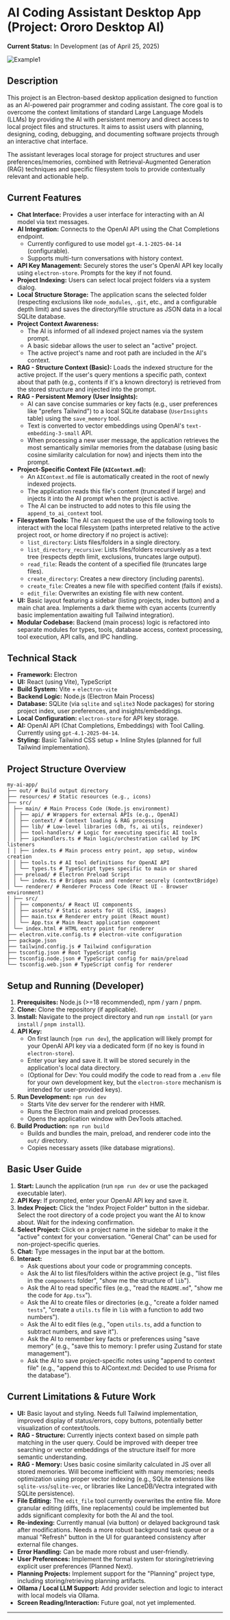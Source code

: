 # AI Coding Assistant Desktop App (Project: Ororo Desktop AI)

**Current Status:** In Development (as of April 25, 2025)

![Example1](https://github.com/Cstannahill/ororo-desktop-ai-integration/raw/main/public/chat.webp)

## Description

This project is an Electron-based desktop application designed to function as an AI-powered pair programmer and coding assistant. The core goal is to overcome the context limitations of standard Large Language Models (LLMs) by providing the AI with persistent memory and direct access to local project files and structures. It aims to assist users with planning, designing, coding, debugging, and documenting software projects through an interactive chat interface.

The assistant leverages local storage for project structures and user preferences/memories, combined with Retrieval-Augmented Generation (RAG) techniques and specific filesystem tools to provide contextually relevant and actionable help.

## Current Features

- **Chat Interface:** Provides a user interface for interacting with an AI model via text messages.
- **AI Integration:** Connects to the OpenAI API using the Chat Completions endpoint.
  - Currently configured to use model `gpt-4.1-2025-04-14` (configurable).
  - Supports multi-turn conversations with history context.
- **API Key Management:** Securely stores the user's OpenAI API key locally using `electron-store`. Prompts for the key if not found.
- **Project Indexing:** Users can select local project folders via a system dialog.
- **Local Structure Storage:** The application scans the selected folder (respecting exclusions like `node_modules`, `.git`, etc., and a configurable depth limit) and saves the directory/file structure as JSON data in a local SQLite database.
- **Project Context Awareness:**
  - The AI is informed of all indexed project names via the system prompt.
  - A basic sidebar allows the user to select an "active" project.
  - The active project's name and root path are included in the AI's context.
- **RAG - Structure Context (Basic):** Loads the indexed structure for the active project. If the user's query mentions a specific path, context about that path (e.g., contents if it's a known directory) is retrieved from the stored structure and injected into the prompt.
- **RAG - Persistent Memory (User Insights):**
  - AI can save concise summaries or key facts (e.g., user preferences like "prefers Tailwind") to a local SQLite database (`UserInsights` table) using the `save_memory` tool.
  - Text is converted to vector embeddings using OpenAI's `text-embedding-3-small` API.
  - When processing a new user message, the application retrieves the most semantically similar memories from the database (using basic cosine similarity calculation for now) and injects them into the prompt.
- **Project-Specific Context File (`AIContext.md`):**
  - An `AIContext.md` file is automatically created in the root of newly indexed projects.
  - The application reads this file's content (truncated if large) and injects it into the AI prompt when the project is active.
  - The AI can be instructed to add notes to this file using the `append_to_ai_context` tool.
- **Filesystem Tools:** The AI can request the use of the following tools to interact with the local filesystem (paths interpreted relative to the active project root, or home directory if no project is active):
  - `list_directory`: Lists files/folders in a single directory.
  - `list_directory_recursive`: Lists files/folders recursively as a text tree (respects depth limit, exclusions, truncates large output).
  - `read_file`: Reads the content of a specified file (truncates large files).
  - `create_directory`: Creates a new directory (including parents).
  - `create_file`: Creates a new file with specified content (fails if exists).
  - `edit_file`: Overwrites an existing file with new content.
- **UI:** Basic layout featuring a sidebar (listing projects, index button) and a main chat area. Implements a dark theme with cyan accents (currently basic implementation awaiting full Tailwind integration).
- **Modular Codebase:** Backend (main process) logic is refactored into separate modules for types, tools, database access, context processing, tool execution, API calls, and IPC handling.

## Technical Stack

- **Framework:** Electron
- **UI:** React (using Vite), TypeScript
- **Build System:** Vite + `electron-vite`
- **Backend Logic:** Node.js (Electron Main Process)
- **Database:** SQLite (via `sqlite` and `sqlite3` Node packages) for storing project index, user preferences, and insights/embeddings.
- **Local Configuration:** `electron-store` for API key storage.
- **AI:** OpenAI API (Chat Completions, Embeddings) with Tool Calling. Currently using `gpt-4.1-2025-04-14`.
- **Styling:** Basic Tailwind CSS setup + Inline Styles (planned for full Tailwind implementation).

## Project Structure Overview
```
my-ai-app/
├── out/ # Build output directory
├── resources/ # Static resources (e.g., icons)
├── src/
│ ├── main/ # Main Process Code (Node.js environment)
│ │ ├── api/ # Wrappers for external APIs (e.g., OpenAI)
│ │ ├── context/ # Context loading & RAG processing
│ │ ├── lib/ # Low-level libraries (db, fs, ai utils, reindexer)
│ │ ├── tool-handlers/ # Logic for executing specific AI tools
│ │ ├── ipcHandlers.ts # Main logic/orchestration called by IPC listeners
│ │ ├── index.ts # Main process entry point, app setup, window creation
│ │ ├── tools.ts # AI tool definitions for OpenAI API
│ │ └── types.ts # TypeScript types specific to main or shared
│ ├── preload/ # Electron Preload Script
│ │ └── index.ts # Bridges main and renderer securely (contextBridge)
│ └── renderer/ # Renderer Process Code (React UI - Browser environment)
│ ├── src/
│ │ ├── components/ # React UI components
│ │ ├── assets/ # Static assets for UI (CSS, images)
│ │ ├── main.tsx # Renderer entry point (React mount)
│ │ └── App.tsx # Main React application component
│ └── index.html # HTML entry point for renderer
├── electron.vite.config.ts # electron-vite configuration
├── package.json
├── tailwind.config.js # Tailwind configuration
├── tsconfig.json # Root TypeScript config
├── tsconfig.node.json # TypeScript config for main/preload
└── tsconfig.web.json # TypeScript config for renderer
```
## Setup and Running (Developer)

1.  **Prerequisites:** Node.js (>=18 recommended), npm / yarn / pnpm.
2.  **Clone:** Clone the repository (if applicable).
3.  **Install:** Navigate to the project directory and run `npm install` (or `yarn install` / `pnpm install`).
4.  **API Key:**
    * On first launch (`npm run dev`), the application will likely prompt for your OpenAI API key via a dedicated form (if no key is found in `electron-store`).
    * Enter your key and save it. It will be stored securely in the application's local data directory.
    * (Optional for Dev: You could modify the code to read from a `.env` file for your own development key, but the `electron-store` mechanism is intended for user-provided keys).
5.  **Run Development:** `npm run dev`
    * Starts Vite dev server for the renderer with HMR.
    * Runs the Electron main and preload processes.
    * Opens the application window with DevTools attached.
6.  **Build Production:** `npm run build`
    * Builds and bundles the main, preload, and renderer code into the `out/` directory.
    * Copies necessary assets (like database migrations).

## Basic User Guide

1.  **Start:** Launch the application (run `npm run dev` or use the packaged executable later).
2.  **API Key:** If prompted, enter your OpenAI API key and save it.
3.  **Index Project:** Click the "Index Project Folder" button in the sidebar. Select the root directory of a code project you want the AI to know about. Wait for the indexing confirmation.
4.  **Select Project:** Click on a project name in the sidebar to make it the "active" context for your conversation. "General Chat" can be used for non-project-specific queries.
5.  **Chat:** Type messages in the input bar at the bottom.
6.  **Interact:**
    * Ask questions about your code or programming concepts.
    * Ask the AI to list files/folders within the active project (e.g., "list files in the `components` folder", "show me the structure of `lib`").
    * Ask the AI to read specific files (e.g., "read the `README.md`", "show me the code for `App.tsx`").
    * Ask the AI to create files or directories (e.g., "create a folder named `tests`", "create a `utils.ts` file in `lib` with a function to add two numbers").
    * Ask the AI to edit files (e.g., "open `utils.ts`, add a function to subtract numbers, and save it").
    * Ask the AI to remember key facts or preferences using "save memory" (e.g., "save this to memory: I prefer using Zustand for state management").
    * Ask the AI to save project-specific notes using "append to context file" (e.g., "append this to AIContext.md: Decided to use Prisma for the database").

## Current Limitations & Future Work

* **UI:** Basic layout and styling. Needs full Tailwind implementation, improved display of status/errors, copy buttons, potentially better visualization of context/tools.
* **RAG - Structure:** Currently injects context based on simple path matching in the user query. Could be improved with deeper tree searching or vector embeddings of the structure itself for more semantic understanding.
* **RAG - Memory:** Uses basic cosine similarity calculated in JS over all stored memories. Will become inefficient with many memories; needs optimization using proper vector indexing (e.g., SQLite extensions like `sqlite-vss`/`sqlite-vec`, or libraries like LanceDB/Vectra integrated with SQLite persistence).
* **File Editing:** The `edit_file` tool currently overwrites the entire file. More granular editing (diffs, line replacements) could be implemented but adds significant complexity for both the AI and the tool.
* **Re-indexing:** Currently manual (via button) or delayed background task after modifications. Needs a more robust background task queue or a manual "Refresh" button in the UI for guaranteed consistency after external file changes.
* **Error Handling:** Can be made more robust and user-friendly.
* **User Preferences:** Implement the formal system for storing/retrieving explicit user preferences (Planned Next).
* **Planning Projects:** Implement support for the "Planning" project type, including storing/retrieving planning artifacts.
* **Ollama / Local LLM Support:** Add provider selection and logic to interact with local models via Ollama.
* **Screen Reading/Interaction:** Future goal, not yet implemented.
---
